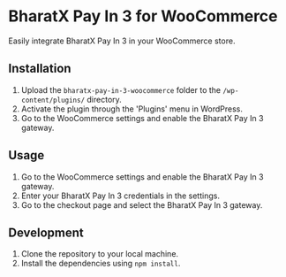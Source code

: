 # BharatX Pay In 3 for WooCommerce

Easily integrate BharatX Pay In 3 in your WooCommerce store.

## Installation

1. Upload the `bharatx-pay-in-3-woocommerce` folder to the `/wp-content/plugins/` directory.
2. Activate the plugin through the 'Plugins' menu in WordPress.
3. Go to the WooCommerce settings and enable the BharatX Pay In 3 gateway.

## Usage

1. Go to the WooCommerce settings and enable the BharatX Pay In 3 gateway.
2. Enter your BharatX Pay In 3 credentials in the settings.
3. Go to the checkout page and select the BharatX Pay In 3 gateway.

## Development

1. Clone the repository to your local machine.
2. Install the dependencies using `npm install`.
